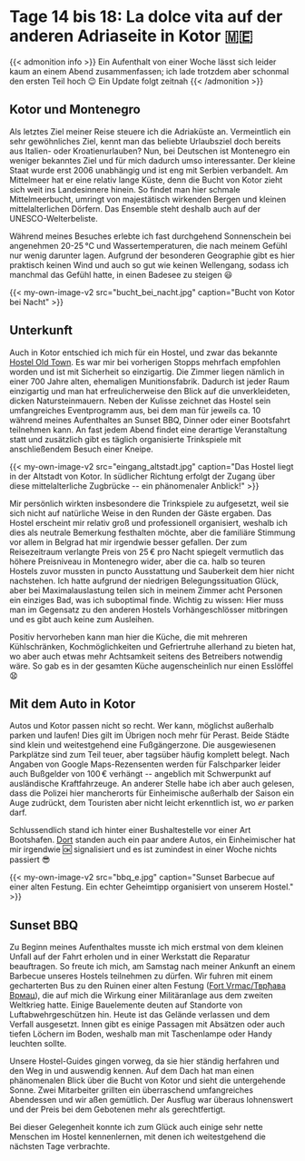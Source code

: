# Tage 14 bis 18: La dolce vita auf der anderen Adriaseite in Kotor :montenegro:


{{< admonition info >}}
Ein Aufenthalt von einer Woche lässt sich leider kaum an einem Abend zusammenfassen; ich lade trotzdem aber schonmal den ersten Teil hoch :wink: Ein Update folgt zeitnah
{{< /admonition >}}


## Kotor und Montenegro
Als letztes Ziel meiner Reise steuere ich die Adriaküste an. Vermeintlich ein sehr gewöhnliches Ziel, kennt man das beliebte Urlaubsziel doch bereits aus Italien- oder Kroatienurlauben? Nun, bei Deutschen ist Montenegro ein weniger bekanntes Ziel und für mich dadurch umso interessanter. Der kleine Staat wurde erst 2006 unabhängig und ist eng mit Serbien verbandelt. Am Mittelmeer hat er eine relativ lange Küste, denn die Bucht von Kotor zieht sich weit ins Landesinnere hinein. So findet man hier schmale Mittelmeerbucht, umringt von majestätisch wirkenden Bergen und kleinen mittelalterlichen Dörfern. Das Ensemble steht deshalb auch auf der UNESCO-Welterbeliste.

Während meines Besuches erlebte ich fast durchgehend Sonnenschein bei angenehmen 20-25&thinsp;°C und Wassertemperaturen, die nach meinem Gefühl nur wenig darunter lagen. Aufgrund der besonderen Geographie gibt es hier praktisch keinen Wind und auch so gut wie keinen Wellengang, sodass ich manchmal das Gefühl hatte, in einen Badesee zu steigen :smiley:

{{< my-own-image-v2 src="bucht_bei_nacht.jpg" caption="Bucht von Kotor bei Nacht" >}}

## Unterkunft
Auch in Kotor entschied ich mich für ein Hostel, und zwar das bekannte [Hostel Old Town](https://www.hostel-kotor.me/). Es war mir bei vorherigen Stopps mehrfach empfohlen worden und ist mit Sicherheit so einzigartig. Die Zimmer liegen nämlich in einer 700 Jahre alten, ehemaligen Munitionsfabrik. Dadurch ist jeder Raum einzigartig und man hat erfreulicherweise den Blick auf die unverkleideten, dicken Natursteinmauern. Neben der Kulisse zeichnet das Hostel sein umfangreiches Eventprogramm aus, bei dem man für jeweils ca. 10&thinsp; während meines Aufenthaltes an Sunset BBQ, Dinner oder einer Bootsfahrt teilnehmen kann. An fast jedem Abend findet eine derartige Veranstaltung statt und zusätzlich gibt es täglich organisierte Trinkspiele mit anschließendem Besuch einer Kneipe.

{{< my-own-image-v2 src="eingang_altstadt.jpg" caption="Das Hostel liegt in der Altstadt von Kotor. In südlicher Richtung erfolgt der Zugang über diese mittelalterliche Zugbrücke -- ein phänomenaler Anblick!" >}}

Mir persönlich wirkten insbesondere die Trinkspiele zu aufgesetzt, weil sie sich nicht auf natürliche Weise in den Runden der Gäste ergaben. Das Hostel erscheint mir relativ groß und professionell organisiert, weshalb ich dies als neutrale Bemerkung festhalten möchte, aber die familiäre Stimmung vor allem in Belgrad hat mir irgendwie besser gefallen. Der zum Reisezeitraum verlangte Preis von 25&thinsp;€ pro Nacht spiegelt vermutlich das höhere Preisniveau in Montenegro wider, aber die ca. halb so teuren Hostels zuvor mussten in puncto Ausstattung und Sauberkeit dem hier nicht nachstehen. Ich hatte aufgrund der niedrigen Belegungssituation Glück, aber bei Maximalauslastung teilen sich in meinem Zimmer acht Personen ein einziges Bad, was ich suboptimal finde. Wichtig zu wissen: Hier muss man im Gegensatz zu den anderen Hostels Vorhängeschlösser mitbringen und es gibt auch keine zum Ausleihen.

Positiv hervorheben kann man hier die Küche, die mit mehreren Kühlschränken, Kochmöglichkeiten und Gefriertruhe allerhand zu bieten hat, wo aber auch etwas mehr Achtsamkeit seitens des Betreibers notwendig wäre. So gab es in der gesamten Küche augenscheinlich nur einen Esslöffel :anguished:

## Mit dem Auto in Kotor
Autos und Kotor passen nicht so recht. Wer kann, möglichst außerhalb parken und laufen! Dies gilt im Übrigen noch mehr für Perast. Beide Städte sind klein und weitestgehend eine Fußgängerzone. Die ausgewiesenen Parkplätze sind zum Teil teuer, aber tagsüber häufig komplett belegt. Nach Angaben von Google Maps-Rezensenten werden für Falschparker leider auch Bußgelder von 100&thinsp;€ verhängt -- angeblich mit Schwerpunkt auf ausländische Kraftfahrzeuge. An anderer Stelle habe ich aber auch gelesen, dass die Polizei hier mancherorts für Einheimische außerhalb der Saison ein Auge zudrückt, dem Touristen aber nicht leicht erkenntlich ist, wo _er_ parken darf.

Schlussendlich stand ich hinter einer Bushaltestelle vor einer Art Bootshafen. [Dort](https://maps.app.goo.gl/cr9AYwXZhP7UvNzc9) standen auch ein paar andere Autos, ein Einheimischer hat mir irgendwie :ok: signalisiert und es ist zumindest in einer Woche nichts passiert :sunglasses:

{{< my-own-image-v2 src="bbq_e.jpg" caption="Sunset Barbecue auf einer alten Festung. Ein echter Geheimtipp organisiert von unserem Hostel." >}}

## Sunset BBQ
Zu Beginn meines Aufenthaltes musste ich mich erstmal von dem kleinen Unfall auf der Fahrt erholen und in einer Werkstatt die Reparatur beauftragen. So freute ich mich, am Samstag nach meiner Ankunft an einem Barbecue unseres Hostels teilnehmen zu dürfen. Wir fuhren mit einem gecharterten Bus zu den Ruinen einer alten Festung ([Fort Vrmac/Тврђава Врмац](https://maps.app.goo.gl/vYmgZ4xJ6gDuDVRQA)), die auf mich die Wirkung einer Militäranlage aus dem zweiten Weltkrieg hatte. Einige Bauelemente deuten auf Standorte von Luftabwehrgeschützen hin. Heute ist das Gelände verlassen und dem Verfall ausgesetzt. Innen gibt es einige Passagen mit Absätzen oder auch tiefen Löchern im Boden, weshalb man mit Taschenlampe oder Handy leuchten sollte.

Unsere Hostel-Guides gingen vorweg, da sie hier ständig herfahren und den Weg in und auswendig kennen. Auf dem Dach hat man einen phänomenalen Blick über die Bucht von Kotor und sieht die untergehende Sonne. Zwei Mitarbeiter grillten ein überraschend umfangreiches Abendessen und wir aßen gemütlich. Der Ausflug war überaus lohnenswert und der Preis bei dem Gebotenen mehr als gerechtfertigt.

Bei dieser Gelegenheit konnte ich zum Glück auch einige sehr nette Menschen im Hostel kennenlernen, mit denen ich weitestgehend die nächsten Tage verbrachte.
